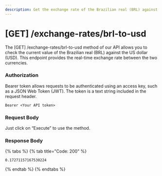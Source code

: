 ```yaml
---
description: Get the exchange rate of the Brazilian real (BRL) against the US dollar (USD)
---
```


# \[GET] /exchange-rates/brl-to-usd

The \[GET] /exchange-rates/brl-to-usd method of our API allows you to check the current value of the Brazilian real (BRL) against the US dollar (USD). This endpoint provides the real-time exchange rate between the two currencies.

### Authorization

Bearer token allows requests to be authenticated using an access key, such as a JSON Web Token (JWT). The token is a text string included in the request header.

```
Bearer <Your API token>
```

### Request Body

Just click on “Execute” to use the method.

### Response Body

{% tabs %}
{% tab title="Code: 200" %}
```
0.17271157167530224
```
{% endtab %}
{% endtabs %}
